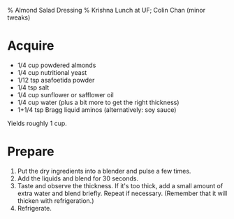 % Almond Salad Dressing
% Krishna Lunch at UF; Colin Chan (minor tweaks)

# Acquire

*   1/4 cup powdered almonds
*   1/4 cup nutritional yeast
*   1/12 tsp asafoetida powder
*   1/4 tsp salt
*   1/4 cup sunflower or safflower oil
*   1/4 cup water (plus a bit more to get the right thickness)
*   1+1/4 tsp Bragg liquid aminos (alternatively: soy sauce)

Yields roughly 1 cup.

# Prepare

1.  Put the dry ingredients into a blender and pulse a few times.
2.  Add the liquids and blend for 30 seconds.
3.  Taste and observe the thickness. If it's too thick, add a small amount of
    extra water and blend briefly. Repeat if necessary. (Remember that it will
    thicken with refrigeration.)
2.  Refrigerate.
